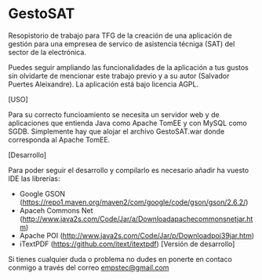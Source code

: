 # GestoSAT
Resopistorio de trabajo para TFG de la creación de una aplicación de gestión para una empresea de servico de asistencia técniga (SAT) del sector de la electrónica.

Puedes seguir ampliando las funcionalidades de la aplicación a tus gustos sin olvidarte de mencionar este trabajo previo y a su autor (Salvador Puertes Aleixandre). La aplicación está bajo licencia AGPL.

[USO]

Para su correcto funcioamiento se necesita un servidor web y de aplicaciones que entienda Java como Apache TomEE y con MySQL como SGDB.
Simplemente hay que alojar el archivo GestoSAT.war donde corresponda al Apache TomEE.

[Desarrollo]

Para poder seguir el desarrollo y compilarlo es necesario añadir ha vuesto IDE las librerías:

- Google GSON (https://repo1.maven.org/maven2/com/google/code/gson/gson/2.6.2/)
- Apaceh Commons Net (http://www.java2s.com/Code/Jar/a/Downloadapachecommonsnetjar.htm)
- Apache POI (http://www.java2s.com/Code/Jar/p/Downloadpoi39jar.htm)
- iTextPDF (https://github.com/itext/itextpdf) [Versión de desarrollo]

Si tienes cualquier duda o problema no dudes en ponerte en contaco conmigo  a través del correo empstec@gmail.com
